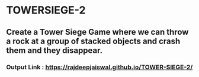 # TOWERSIEGE-2

## Create a Tower Siege Game where we can throw a rock at a group of stacked objects and crash them and they disappear.

### Output Link :  https://rajdeepjaiswal.github.io/TOWER-SIEGE-2/
